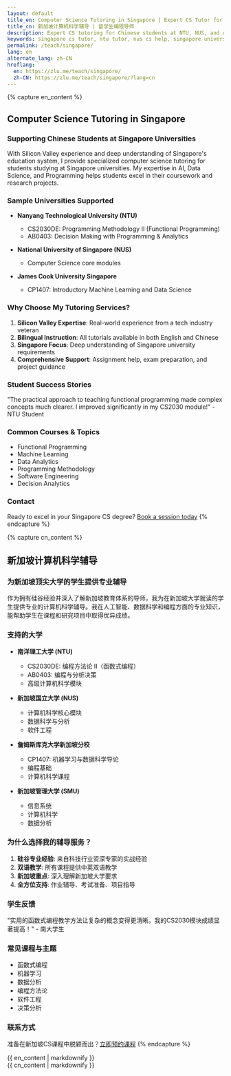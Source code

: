 ```yaml
---
layout: default
title_en: Computer Science Tutoring in Singapore | Expert CS Tutor for Chinese Students
title_cn: 新加坡计算机科学辅导 | 留学生编程导师
description: Expert CS tutoring for Chinese students at NTU, NUS, and other Singapore universities. Specialized in AI, Data Science & Programming. 新加坡计算机辅导专家，提供一对一编程辅导。
keywords: singapore cs tutor, ntu tutor, nus cs help, singapore university tutor, 新加坡计算机辅导, 新加坡大学编程辅导, 新加坡补习, ntu辅导
permalink: /teach/singapore/
lang: en
alternate_lang: zh-CN
hreflang:
  en: https://zlu.me/teach/singapore/
  zh-CN: https://zlu.me/teach/singapore/?lang=cn
---
```


{% capture en_content %}
## Computer Science Tutoring in Singapore

### Supporting Chinese Students at Singapore Universities

With Silicon Valley experience and deep understanding of Singapore's education system, I provide specialized computer science tutoring for students studying at Singapore universities. My expertise in AI, Data Science, and Programming helps students excel in their coursework and research projects.

### Sample Universities Supported

- **Nanyang Technological University (NTU)**
  - CS2030DE: Programming Methodology II (Functional Programming)
  - AB0403: Decision Making with Programming & Analytics

- **National University of Singapore (NUS)**
  - Computer Science core modules

- **James Cook University Singapore**
  - CP1407: Introductory Machine Learning and Data Science


### Why Choose My Tutoring Services?

1. **Silicon Valley Expertise**: Real-world experience from a tech industry veteran
2. **Bilingual Instruction**: All tutorials available in both English and Chinese
3. **Singapore Focus**: Deep understanding of Singapore university requirements
4. **Comprehensive Support**: Assignment help, exam preparation, and project guidance

### Student Success Stories

"The practical approach to teaching functional programming made complex concepts much clearer. I improved significantly in my CS2030 module!" - NTU Student

### Common Courses & Topics

- Functional Programming
- Machine Learning
- Data Analytics
- Programming Methodology
- Software Engineering
- Decision Analytics

### Contact

Ready to excel in your Singapore CS degree? [Book a session today](mailto:hello@zlu.me)
{% endcapture %}

{% capture cn_content %}
## 新加坡计算机科学辅导

### 为新加坡顶尖大学的学生提供专业辅导

作为拥有硅谷经验并深入了解新加坡教育体系的导师，我为在新加坡大学就读的学生提供专业的计算机科学辅导。我在人工智能、数据科学和编程方面的专业知识，能帮助学生在课程和研究项目中取得优异成绩。

### 支持的大学

- **南洋理工大学 (NTU)**
  - CS2030DE: 编程方法论 II（函数式编程）
  - AB0403: 编程与分析决策
  - 高级计算机科学模块

- **新加坡国立大学 (NUS)**
  - 计算机科学核心模块
  - 数据科学与分析
  - 软件工程

- **詹姆斯库克大学新加坡分校**
  - CP1407: 机器学习与数据科学导论
  - 编程基础
  - 计算机科学课程

- **新加坡管理大学 (SMU)**
  - 信息系统
  - 计算机科学
  - 数据分析

### 为什么选择我的辅导服务？

1. **硅谷专业经验**: 来自科技行业资深专家的实战经验
2. **双语教学**: 所有课程提供中英双语教学
3. **新加坡重点**: 深入理解新加坡大学要求
4. **全方位支持**: 作业辅导、考试准备、项目指导

### 学生反馈

"实用的函数式编程教学方法让复杂的概念变得更清晰。我的CS2030模块成绩显著提高！" - 南大学生

### 常见课程与主题

- 函数式编程
- 机器学习
- 数据分析
- 编程方法论
- 软件工程
- 决策分析

### 联系方式

准备在新加坡CS课程中脱颖而出？[立即预约课程](mailto:hello@zlu.me)
{% endcapture %}

<div class="lang-en" id="en-content">{{ en_content | markdownify }}</div>
<div class="lang-cn" id="cn-content">{{ cn_content | markdownify }}</div>
